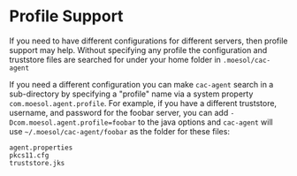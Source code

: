 Profile Support
================

If you need to have different configurations for different servers, then profile support may help.
Without specifying any profile the configuration and truststore files are searched for under your
home folder in `.moesol/cac-agent`

If you need a different configuration you can make `cac-agent` search in a sub-directory
by specifying a "profile" name via a system property `com.moesol.agent.profile`.
For example, if you have a different truststore, username, and password for the
foobar server, you can add `-Dcom.moesol.agent.profile=foobar` to the java options
and `cac-agent` will use `~/.moesol/cac-agent/foobar` as the folder for these files:

```
agent.properties
pkcs11.cfg
truststore.jks
```

